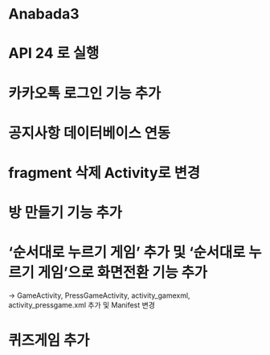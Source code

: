 # Anabada3
# API 24 로 실행
# 카카오톡 로그인 기능 추가
# 공지사항 데이터베이스 연동 
# fragment 삭제 Activity로 변경
# 방 만들기 기능 추가
# ‘순서대로 누르기 게임’ 추가 및 ‘순서대로 누르기 게임’으로 화면전환 기능 추가
-> GameActivity, PressGameActivity, activity_gamexml, activity_pressgame.xml 추가 및 Manifest 변경
# 퀴즈게임 추가